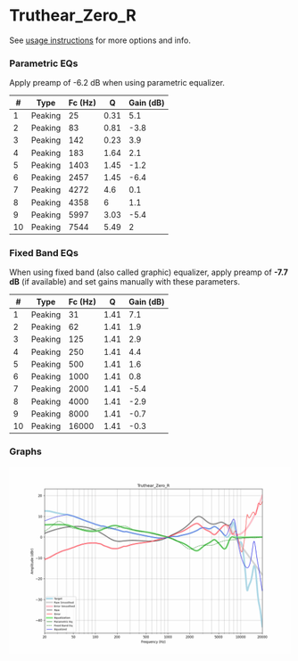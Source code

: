 # Truthear_Zero_R
See [usage instructions](https://github.com/jaakkopasanen/AutoEq#usage) for more options and info.

### Parametric EQs
Apply preamp of -6.2 dB when using parametric equalizer.

|   # | Type    |   Fc (Hz) |    Q |   Gain (dB) |
|-----|---------|-----------|------|-------------|
|   1 | Peaking |        25 | 0.31 |         5.1 |
|   2 | Peaking |        83 | 0.81 |        -3.8 |
|   3 | Peaking |       142 | 0.23 |         3.9 |
|   4 | Peaking |       183 | 1.64 |         2.1 |
|   5 | Peaking |      1403 | 1.45 |        -1.2 |
|   6 | Peaking |      2457 | 1.45 |        -6.4 |
|   7 | Peaking |      4272 | 4.6  |         0.1 |
|   8 | Peaking |      4358 | 6    |         1.1 |
|   9 | Peaking |      5997 | 3.03 |        -5.4 |
|  10 | Peaking |      7544 | 5.49 |         2   |

### Fixed Band EQs
When using fixed band (also called graphic) equalizer, apply preamp of **-7.7 dB** (if available) and set gains manually with these parameters.

|   # | Type    |   Fc (Hz) |    Q |   Gain (dB) |
|-----|---------|-----------|------|-------------|
|   1 | Peaking |        31 | 1.41 |         7.1 |
|   2 | Peaking |        62 | 1.41 |         1.9 |
|   3 | Peaking |       125 | 1.41 |         2.9 |
|   4 | Peaking |       250 | 1.41 |         4.4 |
|   5 | Peaking |       500 | 1.41 |         1.6 |
|   6 | Peaking |      1000 | 1.41 |         0.8 |
|   7 | Peaking |      2000 | 1.41 |        -5.4 |
|   8 | Peaking |      4000 | 1.41 |        -2.9 |
|   9 | Peaking |      8000 | 1.41 |        -0.7 |
|  10 | Peaking |     16000 | 1.41 |        -0.3 |

### Graphs
![](./Truthear_Zero_R.png)
